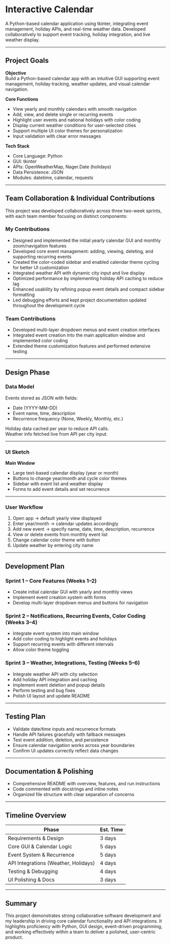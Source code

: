 # Interactive Calendar
 A Python-based calendar application using tkinter, integrating event management, holiday APIs, and real-time weather data.
 Developed collaboratively to support event tracking, holiday integration, and live weather display.



---

## Project Goals

**Objective**  
Build a Python-based calendar app with an intuitive GUI supporting event management, holiday tracking, weather updates, and visual calendar navigation.

**Core Functions**

- View yearly and monthly calendars with smooth navigation
- Add, view, and delete single or recurring events
- Highlight user events and national holidays with color coding
- Display current weather conditions for user-selected cities
- Support multiple UI color themes for personalization
- Input validation with clear error messages

**Tech Stack**

- Core Language: Python
- GUI: tkinter
- APIs: OpenWeatherMap, Nager.Date (holidays)
- Data Persistence: JSON
- Modules: datetime, calendar, requests

---

## Team Collaboration & Individual Contributions

This project was developed collaboratively across three two-week sprints, with each team member focusing on distinct components:

### My Contributions

- Designed and implemented the initial yearly calendar GUI and monthly zoom/navigation features  
- Developed core event management: adding, viewing, deleting, and supporting recurring events  
- Created the color-coded sidebar and enabled calendar theme cycling for better UI customization  
- Integrated weather API with dynamic city input and live display  
- Optimized performance by implementing holiday API caching to reduce lag  
- Enhanced usability by refining popup event details and compact sidebar formatting  
- Led debugging efforts and kept project documentation updated throughout the development cycle

### Team Contributions

- Developed multi-layer dropdown menus and event creation interfaces  
- Integrated event creation into the main application window and implemented color coding  
- Extended theme customization features and performed extensive testing

---

## Design Phase

### Data Model

Events stored as JSON with fields:

- Date (YYYY-MM-DD)
- Event name, time, description
- Recurrence frequency (None, Weekly, Monthly, etc.)

Holiday data cached per year to reduce API calls.  
Weather info fetched live from API per city input.

---

### UI Sketch

**Main Window**

- Large text-based calendar display (year or month)
- Buttons to change year/month and cycle color themes
- Sidebar with event list and weather display
- Forms to add event details and set recurrence

---

### User Workflow

1. Open app → default yearly view displayed  
2. Enter year/month → calendar updates accordingly  
3. Add new event → specify name, date, time, description, recurrence  
4. View or delete events from monthly event list  
5. Change calendar color theme with button  
6. Update weather by entering city name  

---

## Development Plan

### Sprint 1 – Core Features (Weeks 1–2)

- Create initial calendar GUI with yearly and monthly views  
- Implement event creation system with forms  
- Develop multi-layer dropdown menus and buttons for navigation  

### Sprint 2 – Notifications, Recurring Events, Color Coding (Weeks 3–4)

- Integrate event system into main window  
- Add color coding to highlight events and holidays  
- Support recurring events with different intervals  
- Allow color theme toggling  

### Sprint 3 – Weather, Integrations, Testing (Weeks 5–6)

- Integrate weather API with city selection  
- Add holiday API integration and caching  
- Implement event deletion and popup details  
- Perform testing and bug fixes  
- Polish UI layout and update README  

---

## Testing Plan

- Validate date/time inputs and recurrence formats  
- Handle API failures gracefully with fallback messages  
- Test event addition, deletion, and persistence  
- Ensure calendar navigation works across year boundaries  
- Confirm UI updates correctly reflect data changes  

---

## Documentation & Polishing

- Comprehensive README with overview, features, and run instructions  
- Code commented with docstrings and inline notes  
- Organized file structure with clear separation of concerns  

---

## Timeline Overview

| Phase                                | Est. Time |
| ------------------------------------ | --------- |
| Requirements & Design                | 3 days    |
| Core GUI & Calendar Logic            | 5 days    |
| Event System & Recurrence            | 5 days    |
| API Integrations (Weather, Holidays) | 4 days    |
| Testing & Debugging                  | 4 days    |
| UI Polishing & Docs                  | 3 days    |

---

## Summary

This project demonstrates strong collaborative software development and my leadership in driving core calendar functionality and API integrations. It highlights proficiency with Python, GUI design, event-driven programming, and working effectively within a team to deliver a polished, user-centric product.

